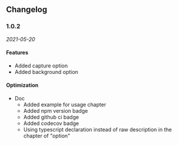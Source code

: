 ## Changelog

### 1.0.2

*2021-05-20*

#### Features

- Added capture option
- Added background option

#### Optimization

- Doc
  - Added example for usage chapter
  - Added npm version badge
  - Added github ci badge
  - Added codecov badge
  - Using typescript declaration instead of raw description in the chapter of "option"
